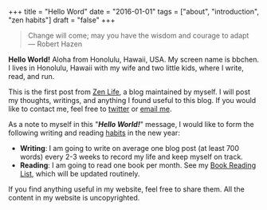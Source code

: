 +++
title = "Hello Word"
date = "2016-01-01"
tags = ["about", "introduction", "zen habits"]
draft = "false"
+++

> Change will come; may you have the wisdom and courage to adapt   
— Robert Hazen

**Hello World!** Aloha from Honolulu, Hawaii, USA. My screen name is bbchen. I lives in Honolulu, Hawaii with my wife and two little kids, where I write, read, and run.

This is the first post from [Zen Life](http://bbchen.github.io), a blog maintained by myself. I will post my thoughts, writings, and anything I found useful to this blog. If you would like to contact me, feel free to [twitter](http://twitter.com/bbchen) or [email me](mailto:bbchen@gmail.com).

As a note to myself in this "***Hello World!***" message, I would like to form the following writing and reading [habits](/habits) in the new year:

- **Writing**: I am going to write on average one blog post (at least 700 words) every 2-3 weeks to record my life and keep myself on track.
- **Reading**: I am going to read one book per month. See my [Book Reading List](/book-list), which will be updated routinely.

If you find anything useful in my website, feel free to share them. All the content in my website is uncopyrighted. 